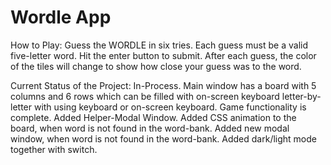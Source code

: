 # Wordle App

How to Play:
Guess the WORDLE in six tries. Each guess must be a valid five-letter word. Hit the enter button to submit. After each guess, the color of the tiles will change to show how close your guess was to the word.

Current Status of the Project: In-Process. Main window has a board with 5 columns and 6 rows which can be filled with on-screen keyboard letter-by-letter with using keyboard or on-screen keyboard. Game functionality is complete. Added Helper-Modal Window. Added CSS animation to the board, when word is not found in the word-bank. Added new modal window, when word is not found in the word-bank. Added dark/light mode together with switch.
